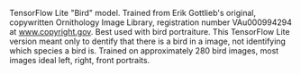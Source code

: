 TensorFlow Lite "Bird" model. Trained from Erik Gottlieb's original, copywritten Ornithology Image Library, registration number VAu000994294 at www.copyright.gov.
Best used with bird portraiture. This TensorFlow Lite version meant only to dentify that there is a bird in a image, not identifying which species a bird is.
Trained on approximately 280 bird images, most images ideal left, right, front portraits.
